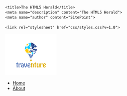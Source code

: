 <!doctype html>

<html lang="en">
<head>
    <meta charset="utf-8">

    <title>The HTML5 Herald</title>
    <meta name="description" content="The HTML5 Herald">
    <meta name="author" content="SitePoint">

    <link rel="stylesheet" href="css/styles.css?v=1.0">

</head>

<body>
<div id="wrapper">
    <div id="top" class="clear-fix">
        <div id="logo">
            <a href="index.html"><img src="images/traventure.png" height="130" width="163"/></a>
        </div>
        <div id="menu" align="left">
            <ul>
                <li><a href="index.html">Home</a></li>
                <li><a href="about.html">About</a></li>
            </ul>
        </div>
    </div>
    <div id="main">
        <div id="content">
        </div>
    </div>
</div>
    <script src="js/scripts.js"></script>
</body>
</html>
